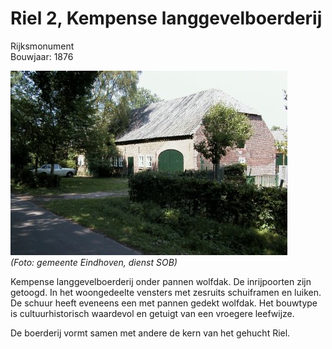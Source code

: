 # Riel 2, Kempense langgevelboerderij

Rijksmonument  
Bouwjaar: 1876

![Riel 2](riel2.jpg)  
*(Foto: gemeente Eindhoven, dienst SOB)*

Kempense langgevelboerderij onder pannen wolfdak. De inrijpoorten zijn getoogd. 
In het woongedeelte vensters met zesruits schuiframen en luiken. 
De schuur heeft eveneens een met pannen gedekt wolfdak.
Het bouwtype is cultuurhistorisch waardevol en getuigt van een vroegere leefwijze.

De boerderij vormt samen met andere de kern van het gehucht Riel.

